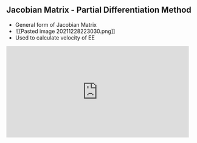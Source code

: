 ## Jacobian Matrix - Partial Differentiation Method
- General form of Jacobian Matrix
- ![[Pasted image 20211228223030.png]]
- Used to calculate velocity of EE
<iframe width="480" height="240" src="https://www.youtube.com/embed/YS3kt_eqOPY" title="YouTube video player" frameborder="0" allow="accelerometer; autoplay; clipboard-write; encrypted-media; gyroscope; picture-in-picture" allowfullscreen></iframe>
